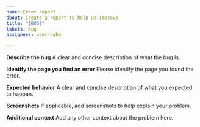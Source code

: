 ```yaml
---
name: Error report
about: Create a report to help us improve
title: "[BUG]"
labels: bug
assignees: user-cube

---
```


**Describe the bug**
A clear and concise description of what the bug is.

**Identify the page you find an error**
Please identify the page you found the error.

**Expected behavior**
A clear and concise description of what you expected to happen.

**Screenshots**
If applicable, add screenshots to help explain your problem.

**Additional context**
Add any other context about the problem here.
